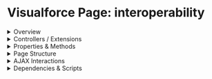 # Visualforce Page: interoperability

<details>
<summary>Overview</summary>

## Visualforce Page Overview: interoperability

The Visualforce page named 'interoperability' demonstrates how Lightning Web Components (LWC) can be integrated within Visualforce pages using Lightning Out. It allows users to interact with LWC by triggering methods and setting properties through buttons. The page includes an LWC and displays messages based on interactions, illustrating live updates in response to user actions.

### Purpose of the Page
The main business function of this page is to serve as a demonstration tool for developers, showcasing the interoperability between Visualforce and Lightning Web Components, thereby facilitating the use of modern web components within Salesforce's legacy Visualforce framework.



### Metadata
- **API Version**: 54
- **Label**: Interoperability

</details>

<details>
<summary>Controllers / Extensions</summary>

## Key Controllers / Extensions Used
- **Standard Controller**: None
- **Custom Controller**: None
- **Extensions**: 
  None

</details>

<details>
<summary>Properties & Methods</summary>

## Properties
No public properties found in associated Apex controllers/extensions.

## Methods
No public methods found in associated Apex controllers/extensions.

</details>

<details>
<summary>Page Structure</summary>

### Forms
- Contains 1 `apex:form` component(s)

### Inputs
- No input bindings (`apex:inputField`, `apex:inputText`, etc.) detected

### Buttons
- No button actions (`apex:commandButton`, `apex:button`, `apex:commandLink`) detected

</details>

<details>
<summary>AJAX Interactions</summary>

- No `apex:actionSupport` components detected

- No `apex:outputPanel` components with an ID detected

</details>

<details>
<summary>Dependencies & Scripts</summary>

### Objects
- No SObject dependencies detected

### Fields
- No field dependencies detected

### Custom Components
- No custom components detected

### Scripts
- inline: `
        var timesListened = 1;

        $Lightning.use('c:LWCContainerApp', function () {
            $Lightning.createComponent(
                'c:interoperability',
                { label: 'Initial label value' },
                'lwc-container',
                function (cmp) {
                    console.log('LWC added to Visualforce page:' + cmp);
                    var lwc = document.querySelector('c-interoperability');
                    lwc.addEventListener('buttonclicked', handleLWCEvent);
                }
            );
        });

        function handleLWCEvent() {
            document.querySelector('p.messages').textContent =
                timesListened + ' messages listened from LWC';
            timesListened++;
        }

        function callLWCMethod(event) {
            var lwc = document.querySelector('c-interoperability');
            lwc.doWhatever();
        }

        function setLWCProperty(event) {
            var lwc = document.querySelector('c-interoperability');
            lwc.label = 'The label property was updated from Visualforce';
        }
    `

</details>